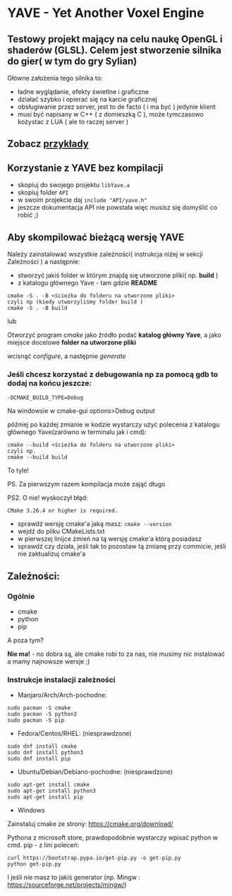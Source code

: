 # YAVE - Yet Another Voxel Engine

## Testowy projekt mający na celu naukę OpenGL i shaderów (GLSL). Celem jest stworzenie silnika do gier( w tym do gry Sylian)
Główne założenia tego silnika to:
- ładne wyglądanie, efekty świetlne i graficzne
- działać szybko i opierać się na karcie graficznej
- obsługiwanie przez server, jest to de facto ( i ma być ) jedynie klient
- musi być napisany w C++ ( z domieszką C ), może tymczasowo kożystac z LUA ( ale to raczej server )

## Zobacz [przykłady](https://github.com/HalmonCelman/Yave_Examples)

## Korzystanie z YAVE bez kompilacji

- skopiuj do swojego projektu `libYave.a`
- skopiuj folder `API`
- w swoim projekcie daj `include "API/yave.h"`
- jeszcze dokumentacja API nie powstała więc musisz się domyślić co robić ;)

## Aby skompilować bieżącą wersję YAVE
Należy zainstalować wszystkie zależności( instrukcja niżej w sekcji Zależności ) a następnie:
- stworzyć jakiś folder w którym znajdą się utworzone pliki( np. **build** )
- z katalogu głównego Yave - tam gdzie **README**
```
cmake -S . -B <ścieżka do folderu na utworzone pliki>
czyli np (kiedy utworzyliśmy folder build )
cmake -S . -B build
```
lub

Otworzyć program *cmake* jako źródło podać **katalog główny Yave**, a jako miejsce docelowe **folder na utworzone pliki**

wcisnąć *configure*, a następnie *generate*


### Jeśli chcesz korzystać z debugowania np za pomocą gdb to dodaj na końcu jeszcze:
```
-DCMAKE_BUILD_TYPE=Debug
```
Na windowsie w cmake-gui options>Debug output

później po każdej zmianie w kodzie wystarczy użyć polecenia z katalogu głównego Yave(zarówno w terminalu jak i cmd):
```
cmake --build <ścieżka do folderu na utworzone pliki>
czyli np.
cmake --build build
```

To tyle!

PS. Za pierwszym razem kompilacja może zająć długo

PS2. O nie! wyskoczył błąd:
```
CMake 3.26.4 or higher is required.
```
- sprawdź wersję cmake'a jaką masz: `cmake --version`
- wejdź do pliku CMakeLists.txt
- w pierwszej linijce zmień na tą wersję cmake'a którą posiadasz
- sprawdź czy działa, jeśli tak to pozostaw tą zmianę przy commicie, jeśli nie zaktualizuj cmake'a


## Zależności:

### Ogólnie
- cmake
- python
- pip

A poza tym? 

**Nie ma!** - no dobra są, ale cmake robi to za nas, nie musimy nic instalować a mamy najnowsze wersje ;)

### Instrukcje instalacji zależności

- Manjaro/Arch/Arch-pochodne:
```
sudo pacman -S cmake
sudo pacman -S python3
sudo pacman -S pip
```
- Fedora/Centos/RHEL: (niesprawdzone)
```
sudo dnf install cmake
sudo dnf install python3
sudo dnf install pip
```
- Ubuntu/Debian/Debiano-pochodne: (niesprawdzone)
```
sudo apt-get install cmake
sudo apt-get install python3
sudo apt-get install pip
```
- Windows

Zainstaluj cmake ze strony: https://cmake.org/download/

Pythona z microsoft store, prawdopodobnie wystarczy wpisać python w cmd.
pip - z lini poleceń:
```
curl https://bootstrap.pypa.io/get-pip.py -o get-pip.py
python get-pip.py
```

I jeśli nie masz to jakiś generator (np. Mingw : https://sourceforge.net/projects/mingw/)